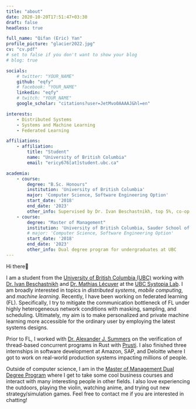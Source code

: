 ```yaml
---
title: "about"
date: 2020-10-20T17:51:47+03:30
draft: false
headless: true

full_name: "Qifan (Eric) Yan"
profile_picture: "glacier2022.jpg"
cv: "cv.pdf"
# set to false if you don't want to show your blog
# blog: true

socials:
    # twitter: "YOUR_NAME"
    github: "eqfy"
    # facebook: "YOUR_NAME"
    linkedin: "eqfy"
    # twitch: "YOUR_NAME"
    google_scholar: "citations?user=JetMvo0AAAAJ&hl=en"

interests:
    - Distributed Systems
    - Systems and Machine Learning
    - Federated Learning

affiliations:
    - affiliation:
        title: "Student"
        name: "University of British Columbia"
        email: "ericy676[at]student.ubc.ca"

academia:
    - course:
        degree: "B.Sc. Honours"
        institution: 'University of British Columbia'
        major: 'Computer Science, Software Engineering Option'
        start_date: '2018'
        end_date: '2023'
        other_info: Supervised by Dr. Ivan Beschastnikh, top 5%, co-op program
    - course:
        degree: "Master of Management"
        institution: 'University of British Columbia, Sauder School of Business'
        # major: 'Computer Science, Software Engineering Option'
        start_date: '2018'
        end_date: '2023'
        other_info: Dual degree program for undergraduates at UBC
---
```


Hi there👋

I am a student from the [University of British Columbia (UBC)](https://www.ubc.ca/) working with [Dr. Ivan Beschastnikh](https://www.cs.ubc.ca/~bestchai/) and [Dr. Mathias Lécuyer](http://mathias.lecuyer.me/) at the [UBC Systopia Lab](https://systopia.cs.ubc.ca/). I am broadly interested in topics in *distributed systems*, *mobile computing*, and *machine learning*. Recently, I have been working on federated learning (FL). Specifically, I try to mitigate the communication bottleneck of FL under highly heterogeneous network conditions with masking, sampling, and scheduling. Ultimately, my aim is to make personalized and private machine learning more accessible for the ordinary user by employing the latest systems designs.

Prior to FL, I worked with [Dr. Alexander J. Summers](https://www.cs.ubc.ca/~alexsumm/) on the verification of thread-based concurrent programs in Rust with [Prusti](https://www.pm.inf.ethz.ch/research/prusti.html). I also finished three internships in software development at Amazon, SAP, and Deloitte where I got to work on real-world production systems impacting millions of people.

Outside of computer science, I am in the [Master of Management Dual Degree Program](https://www.sauder.ubc.ca/programs/dual-degrees/bachelor-and-master-management/overview) where I get to take some cool business courses and interact with many interesting people in other fields. I also love experiencing the outdoors, playing the violin, watching anime, and trying out new strategy/simulation games. Feel free to contact me if you are interested in chatting!
